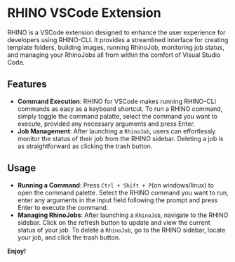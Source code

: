# RHINO VSCode Extension

RHINO is a VSCode extension designed to enhance the user experience for developers using RHINO-CLI. It provides a streamlined interface for creating template folders, building images, running RhinoJob, monitoring job status, and managing your RhinoJobs all from within the comfort of Visual Studio Code.

## Features

* **Command Execution**: RHINO for VSCode makes running RHINO-CLI commands as easy as a keyboard shortcut. To run a RHINO command, simply toggle the command palatte, select the command you want to execute, provided any necessary arguments and press Enter.
* **Job Management**: After launching a `RhinoJob`, users can  effortlessly monitor the status of their job from the RHINO sidebar. Deleting a job is as straightforward as clicking the trash button.

## Usage

* **Running a Command**: Press `Ctrl + Shift + P`(on windows/linux) to open the command palette. Select the RHINO command you want to run, enter any arguments in the input field following the prompt and press Enter to execute the command.
* **Managing RhinoJobs**: After launching a `RhinoJob`, navigate to the RHINO sidebar. Click on the refresh button to update and view the current status of your job. To delete a `RhinoJob`, go to the RHINO sidebar, locate your job, and click the trash button.

**Enjoy!**

